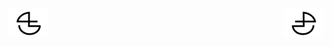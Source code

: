 

<a href="https://github.com/BlenderCN/blenderTutorial/blob/master/BlenderPythonAPIDocumentation/DataAccessbpydata.md">
  <img src="https://github.com/BlenderCN/blenderTutorial/blob/master/mDrivEngine/blenderpng/logoleft.png" align="left">
</a>
<a href="https://github.com/BlenderCN/blenderTutorial/blob/master/BlenderPythonAPIDocumentation/Typesbpytypes.md">
  <img src="https://github.com/BlenderCN/blenderTutorial/blob/master/mDrivEngine/blenderpng/logoright.png" align="right">
</a>
